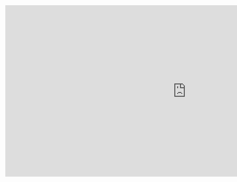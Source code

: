 <!DOCTYPE html>
<html lang="en">
<head>
    <meta charset="UTF-8">
    <meta name="viewport" content="width=device-width, initial-scale=1.0">
    <title>Power BI Dashboard</title>
</head>
<body>
    <iframe title="CPI_DASH" width="1140" height="541.25" src="https://app.powerbi.com/reportEmbed?reportId=e8587801-e641-4719-b649-0a3325b05f8e&autoAuth=true&ctid=04da88ea-df7c-4df8-8619-f38ad2180b1b" frameborder="0" allowFullScreen="true"></iframe>
</body>
</html>
